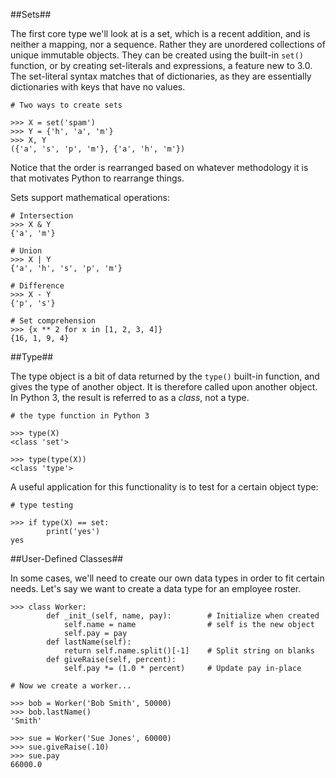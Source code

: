 ##Sets##

The first core type we'll look at is a set, which is a recent addition, and is neither a mapping, nor a sequence.  Rather they are unordered collections of unique immutable objects.  They can be created using the built-in `set()` function, or by creating set-literals and expressions, a feature new to 3.0.  The set-literal syntax matches that of dictionaries, as they are essentially dictionaries with keys that have no values.

	# Two ways to create sets

	>>> X = set('spam')
	>>> Y = {'h', 'a', 'm'}
	>>> X, Y
	({'a', 's', 'p', 'm'}, {'a', 'h', 'm'})

Notice that the order is rearranged based on whatever methodology it is that motivates Python to rearrange things.

Sets support mathematical operations:

	# Intersection
	>>> X & Y
	{'a', 'm'}

	# Union
	>>> X | Y
	{'a', 'h', 's', 'p', 'm'}

	# Difference
	>>> X - Y
	{'p', 's'}

	# Set comprehension
	>>> {x ** 2 for x in [1, 2, 3, 4]}
	{16, 1, 9, 4}

##Type##

The type object is a bit of data returned by the `type()` built-in function, and gives the type of another object.  It is therefore called upon another object.  In Python 3, the result is referred to as a *class*, not a type.

    # the type function in Python 3

    >>> type(X)
    <class 'set'>

	>>> type(type(X))
	<class 'type'>

A useful application for this functionality is to test for a certain object type:

	# type testing

	>>> if type(X) == set:
			print('yes')
	yes

##User-Defined Classes##

In some cases, we'll need to create our own data types in order to fit certain needs.  Let's say we want to create a data type for an employee roster.

	>>> class Worker:
			def _init_(self, name, pay):        # Initialize when created
				self.name = name                # self is the new object
				self.pay = pay
			def lastName(self):
				return self.name.split()[-1]    # Split string on blanks
			def giveRaise(self, percent):
				self.pay *= (1.0 * percent)     # Update pay in-place

	# Now we create a worker...

	>>> bob = Worker('Bob Smith', 50000)
	>>> bob.lastName()
	'Smith'

	>>> sue = Worker('Sue Jones', 60000)
	>>> sue.giveRaise(.10)
	>>> sue.pay
	66000.0